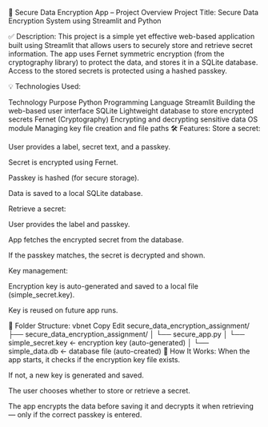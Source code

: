 🔐 Secure Data Encryption App – Project Overview
Project Title: Secure Data Encryption System using Streamlit and Python

✅ Description:
This project is a simple yet effective web-based application built using Streamlit that allows users to securely store and retrieve secret information. The app uses Fernet symmetric encryption (from the cryptography library) to protect the data, and stores it in a SQLite database. Access to the stored secrets is protected using a hashed passkey.

💡 Technologies Used:

Technology	Purpose
Python	Programming Language
Streamlit	Building the web-based user interface
SQLite	Lightweight database to store encrypted secrets
Fernet (Cryptography)	Encrypting and decrypting sensitive data
OS module	Managing key file creation and file paths
🛠️ Features:
Store a secret:

User provides a label, secret text, and a passkey.

Secret is encrypted using Fernet.

Passkey is hashed (for secure storage).

Data is saved to a local SQLite database.

Retrieve a secret:

User provides the label and passkey.

App fetches the encrypted secret from the database.

If the passkey matches, the secret is decrypted and shown.

Key management:

Encryption key is auto-generated and saved to a local file (simple_secret.key).

Key is reused on future app runs.

📂 Folder Structure:
vbnet
Copy
Edit
secure_data_encryption_assignment/
├── secure_data_encryption_assignment/
│   └── secure_app.py
│   └── simple_secret.key  ← encryption key (auto-generated)
│   └── simple_data.db     ← database file (auto-created)
🚀 How It Works:
When the app starts, it checks if the encryption key file exists.

If not, a new key is generated and saved.

The user chooses whether to store or retrieve a secret.

The app encrypts the data before saving it and decrypts it when retrieving — only if the correct passkey is entered.

